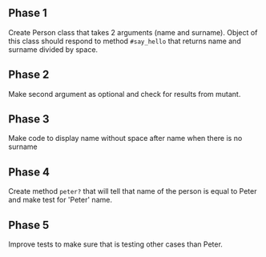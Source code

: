 ## Phase 1

Create Person class that takes 2 arguments (name and surname). Object of this class
should respond to method `#say_hello` that returns name and surname divided by space.

## Phase 2

Make second argument as optional and check for results from mutant.

## Phase 3

Make code to display name without space after name when there is no surname

## Phase 4

Create method `peter?` that will tell that name of the person is equal to Peter
and make test for 'Peter' name.

## Phase 5

Improve tests to make sure that is testing other cases than Peter.
